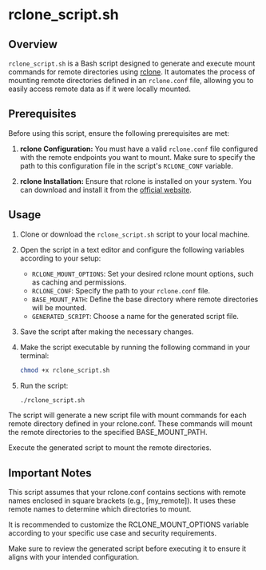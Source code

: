 # rclone_script.sh

## Overview

`rclone_script.sh` is a Bash script designed to generate and execute mount commands for remote directories using [rclone](https://rclone.org/). It automates the process of mounting remote directories defined in an `rclone.conf` file, allowing you to easily access remote data as if it were locally mounted.

## Prerequisites

Before using this script, ensure the following prerequisites are met:

1. **rclone Configuration:** You must have a valid `rclone.conf` file configured with the remote endpoints you want to mount. Make sure to specify the path to this configuration file in the script's `RCLONE_CONF` variable.

2. **rclone Installation:** Ensure that rclone is installed on your system. You can download and install it from the [official website](https://rclone.org/downloads/).

## Usage

1. Clone or download the `rclone_script.sh` script to your local machine.

2. Open the script in a text editor and configure the following variables according to your setup:

   - `RCLONE_MOUNT_OPTIONS`: Set your desired rclone mount options, such as caching and permissions.
   - `RCLONE_CONF`: Specify the path to your `rclone.conf` file.
   - `BASE_MOUNT_PATH`: Define the base directory where remote directories will be mounted.
   - `GENERATED_SCRIPT`: Choose a name for the generated script file.

3. Save the script after making the necessary changes.

4. Make the script executable by running the following command in your terminal:

   ```bash
   chmod +x rclone_script.sh

5. Run the script:

   ```bash
   ./rclone_script.sh


The script will generate a new script file with mount commands for each remote directory defined in your rclone.conf. These commands will mount the remote directories to the specified BASE_MOUNT_PATH.

Execute the generated script to mount the remote directories.


## Important Notes

 This script assumes that your rclone.conf contains sections with remote names enclosed in square brackets (e.g., [my_remote]). It uses these remote names to determine which directories to mount.

 It is recommended to customize the RCLONE_MOUNT_OPTIONS variable according to your specific use case and security requirements.

 Make sure to review the generated script before executing it to ensure it aligns with your intended configuration.